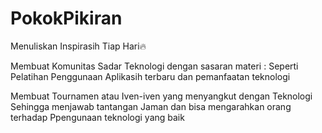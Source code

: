 # PokokPikiran
Menuliskan Inspirasih Tiap Hari🔥

Membuat Komunitas Sadar Teknologi dengan sasaran materi : Seperti 
Pelatihan Penggunaan Aplikasih terbaru dan pemanfaatan teknologi

Membuat Tournamen atau Iven-iven yang menyangkut dengan Teknologi 
Sehingga menjawab tantangan Jaman dan bisa mengarahkan orang terhadap
Ppengunaan teknologi yang baik

 
